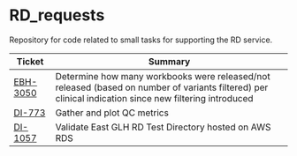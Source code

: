# RD_requests
Repository for code related to small tasks for supporting the RD service.

|  Ticket   |   Summary   |
|   ---     |     ---     |
| [EBH-3050] | Determine how many workbooks were released/not released (based on number of variants filtered) per clinical indication since new filtering introduced
| [DI-773] | Gather and plot QC metrics
| [DI-1057] | Validate East GLH RD Test Directory hosted on AWS RDS


[EBH-3050]: https://cuhbioinformatics.atlassian.net/browse/EBH-3050
[DI-773]: https://cuhbioinformatics.atlassian.net/browse/DI-773
[DI-1057]: https://cuhbioinformatics.atlassian.net/browse/DI-1057

